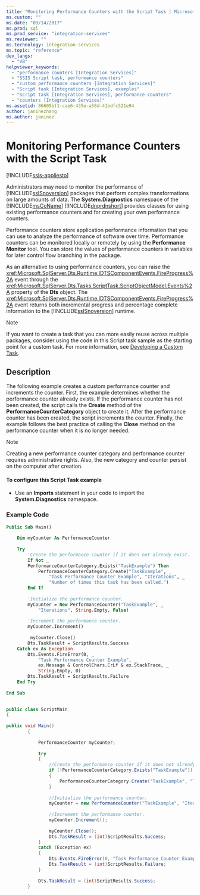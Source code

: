 ```yaml
---
title: "Monitoring Performance Counters with the Script Task | Microsoft Docs"
ms.custom: ""
ms.date: "03/14/2017"
ms.prod: sql
ms.prod_service: "integration-services"
ms.reviewer: ""
ms.technology: integration-services
ms.topic: "reference"
dev_langs: 
  - "VB"
helpviewer_keywords: 
  - "performance counters [Integration Services]"
  - "SSIS Script task, performance counters"
  - "custom performance counters [Integration Services]"
  - "Script task [Integration Services], examples"
  - "Script task [Integration Services], performance counters"
  - "counters [Integration Services]"
ms.assetid: 86609bf1-cae6-435e-a58d-41bdfc521e94
author: janinezhang
ms.author: janinez
---
```

# Monitoring Performance Counters with the Script Task

[!INCLUDE[ssis-appliesto](../../includes/ssis-appliesto-ssvrpluslinux-asdb-asdw-xxx.md)]


  Administrators may need to monitor the performance of [!INCLUDE[ssISnoversion](../../includes/ssisnoversion-md.md)] packages that perform complex transformations on large amounts of data. The **System.Diagnostics** namespace of the [!INCLUDE[msCoName](../../includes/msconame-md.md)] [!INCLUDE[dnprdnshort](../../includes/dnprdnshort-md.md)] provides classes for using existing performance counters and for creating your own performance counters.  
  
 Performance counters store application performance information that you can use to analyze the performance of software over time. Performance counters can be monitored locally or remotely by using the **Performance Monitor** tool. You can store the values of performance counters in variables for later control flow branching in the package.  
  
 As an alternative to using performance counters, you can raise the <xref:Microsoft.SqlServer.Dts.Runtime.IDTSComponentEvents.FireProgress%2A> event through the <xref:Microsoft.SqlServer.Dts.Tasks.ScriptTask.ScriptObjectModel.Events%2A> property of the **Dts** object. The <xref:Microsoft.SqlServer.Dts.Runtime.IDTSComponentEvents.FireProgress%2A> event returns both incremental progress and percentage complete information to the [!INCLUDE[ssISnoversion](../../includes/ssisnoversion-md.md)] runtime.  
  
> [!NOTE]  
>  If you want to create a task that you can more easily reuse across multiple packages, consider using the code in this Script task sample as the starting point for a custom task. For more information, see [Developing a Custom Task](../../integration-services/extending-packages-custom-objects/task/developing-a-custom-task.md).  
  
## Description  
 The following example creates a custom performance counter and increments the counter. First, the example determines whether the performance counter already exists. If the performance counter has not been created, the script calls the **Create** method of the **PerformanceCounterCategory** object to create it. After the performance counter has been created, the script increments the counter. Finally, the example follows the best practice of calling the **Close** method on the performance counter when it is no longer needed.  
  
> [!NOTE]  
>  Creating a new performance counter category and performance counter requires administrative rights. Also, the new category and counter persist on the computer after creation.  
  
#### To configure this Script Task example  
  
-   Use an **Imports** statement in your code to import the **System.Diagnostics** namespace.  
  
### Example Code  
  
```vb  
Public Sub Main()  
  
    Dim myCounter As PerformanceCounter  
  
    Try  
        'Create the performance counter if it does not already exist.  
        If Not _  
        PerformanceCounterCategory.Exists("TaskExample") Then  
            PerformanceCounterCategory.Create("TaskExample", _  
                "Task Performance Counter Example", "Iterations", _  
                "Number of times this task has been called.")  
        End If  
  
        'Initialize the performance counter.  
        myCounter = New PerformanceCounter("TaskExample", _  
            "Iterations", String.Empty, False)  
  
        'Increment the performance counter.  
        myCounter.Increment()  
  
         myCounter.Close()  
        Dts.TaskResult = ScriptResults.Success  
    Catch ex As Exception  
        Dts.Events.FireError(0, _  
            "Task Performance Counter Example", _  
            ex.Message & ControlChars.CrLf & ex.StackTrace, _  
            String.Empty, 0)  
        Dts.TaskResult = ScriptResults.Failure  
    End Try  
  
End Sub  
```  
  
```csharp  
  
public class ScriptMain  
{  
  
public void Main()  
        {  
  
            PerformanceCounter myCounter;  
  
            try  
            {  
                //Create the performance counter if it does not already exist.  
                if (!PerformanceCounterCategory.Exists("TaskExample"))  
                {  
                    PerformanceCounterCategory.Create("TaskExample", "Task Performance Counter Example", "Iterations", "Number of times this task has been called.");  
                }  
  
                //Initialize the performance counter.  
                myCounter = new PerformanceCounter("TaskExample", "Iterations", String.Empty, false);  
  
                //Increment the performance counter.  
                myCounter.Increment();  
  
                myCounter.Close();  
                Dts.TaskResult = (int)ScriptResults.Success;  
            }  
            catch (Exception ex)  
            {  
                Dts.Events.FireError(0, "Task Performance Counter Example", ex.Message + "\r" + ex.StackTrace, String.Empty, 0);  
                Dts.TaskResult = (int)ScriptResults.Failure;  
            }  
  
            Dts.TaskResult = (int)ScriptResults.Success;  
        }  
  
```  
